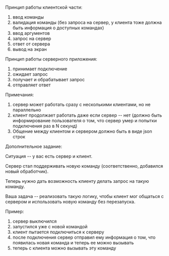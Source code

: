 Принцип работы клиентской части:
1. ввод команды 
2. валидация команды (без запроса на сервер, у клиента тоже должна быть информация о доступных командах)
3. ввод аргументов 
4. запрос на сервер 
5. ответ от сервера 
6. вывод на экран 


Принцип работы серверного приложения:
1. принимает подключение 
2. ожидает запрос 
3. получает и обрабатывает запрос 
4. отправляет ответ 


Примечания:
1. сервер может работать сразу с несколькими клиентами, но не параллельно 
2. клиент продолжает работать даже если сервер -- нет (должно быть информирование пользователя о том, что сервер умер и попытки подключения раз в N секунд)
3. Общение между клиентом и сервером должно быть в виде json строк


Дополнительное задание: 

Ситуация -- у вас есть сервер и клиент. 

Сервер стал поддерживать новую команду (соответственно, добавился новый обработчик).

Теперь нужно дать возможность клиенту делать запрос на такую команду.

Ваша задача -- реализовать такую логику, чтобы клиент мог общаться с сервером и использовать новую команду без перезапуска.

Пример:
1. сервер выключился 
2. запустился уже с новой командой
3. клиент пытается подключиться к серверу
4. после подключения сервер отправил ему информация о том, что появилась новая команда и теперь ее можно вызывать 
5. теперь с клиента можно вызывать эту команду
